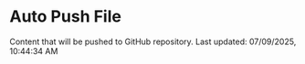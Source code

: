 # Auto Push File

Content that will be pushed to GitHub repository.
Last updated: 07/09/2025, 10:44:34 AM